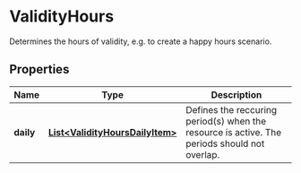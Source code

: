 

# ValidityHours

Determines the hours of validity, e.g. to create a happy hours scenario.

## Properties

| Name | Type | Description |
|------------ | ------------- | ------------- |
|**daily** | [**List&lt;ValidityHoursDailyItem&gt;**](ValidityHoursDailyItem.md) | Defines the reccuring period(s) when the resource is active. The periods should not overlap. |



